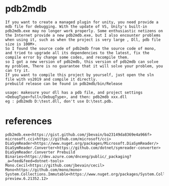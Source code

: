 # pdb2mdb
    If you want to create a managed plugin for unity, you need provide a mdb file for debugging. With the update of VS, Unity's built-in pdb2mdb.exe may no longer work properly. Some enthusiastic netizens on the Internet provide a new pdb2mdb.exe, but I also encounter problems when using it, such as when the project is very large , Dll, pdb file size is 100M+.
    So I found the source code of pdb2mdb from the source code of mono, and tried to upgrade all its dependencies to the latest, fix the compile error by change some codes, and recompile them.
    so I got a new version of pdb2mdb, this version of pdb2mdb can solve my problem, There is no guarantee that it will solve your problem, you can try it. 
    If you want to compile this project by yourself, just open the sln file with vs2019 and compile it directly.
    prebuild release can be found in pdb2mdb/bin/Release    

    usage: makesure your dll has a pdb file, and project settings <DebugType>full</DebugType>, and then: pdb2mdb xxx.dll 
    eg : pdb2mdb D:\test.dll, don't use D:\test.pdb.
# references
    pdb2mdb.exe<https://gist.github.com/jbevain/ba23149da8369e4a966f>
    microsoft.cci<https://github.com/microsoft/cci>
    DiaSymReader<https://www.nuget.org/packages/Microsoft.DiaSymReader/>
    DiaSymReader.Converter<https://github.com/dotnet/symreader-converter>
    DiaSymReader.Converter Prebuild Binaries<https://dev.azure.com/dnceng/public/_packaging?_a=feed&feed=dotnet-tools>
    Mono.Cecil<https://github.com/jbevain/cecil>
    Mono<https://github.com/mono/mono>
    System.Collections.Immutable<https://www.nuget.org/packages/System.Collections.Immutable/6.0.0-preview.6.21352.12>
